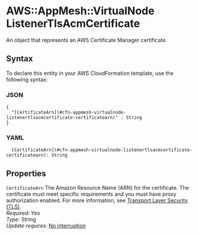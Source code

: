 # AWS::AppMesh::VirtualNode ListenerTlsAcmCertificate<a name="aws-properties-appmesh-virtualnode-listenertlsacmcertificate"></a>

An object that represents an AWS Certificate Manager certificate\.

## Syntax<a name="aws-properties-appmesh-virtualnode-listenertlsacmcertificate-syntax"></a>

To declare this entity in your AWS CloudFormation template, use the following syntax:

### JSON<a name="aws-properties-appmesh-virtualnode-listenertlsacmcertificate-syntax.json"></a>

```
{
  "[CertificateArn](#cfn-appmesh-virtualnode-listenertlsacmcertificate-certificatearn)" : String
}
```

### YAML<a name="aws-properties-appmesh-virtualnode-listenertlsacmcertificate-syntax.yaml"></a>

```
  [CertificateArn](#cfn-appmesh-virtualnode-listenertlsacmcertificate-certificatearn): String
```

## Properties<a name="aws-properties-appmesh-virtualnode-listenertlsacmcertificate-properties"></a>

`CertificateArn` <a name="cfn-appmesh-virtualnode-listenertlsacmcertificate-certificatearn"></a>
The Amazon Resource Name \(ARN\) for the certificate\. The certificate must meet specific requirements and you must have proxy authorization enabled\. For more information, see [Transport Layer Security \(TLS\)](https://docs.aws.amazon.com/app-mesh/latest/userguide/tls.html#virtual-node-tls-prerequisites)\.  
_Required_: Yes  
_Type_: String  
_Update requires_: [No interruption](https://docs.aws.amazon.com/AWSCloudFormation/latest/UserGuide/using-cfn-updating-stacks-update-behaviors.html#update-no-interrupt)
